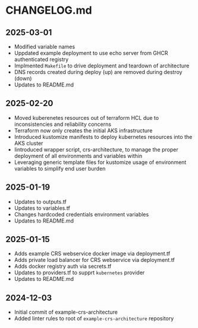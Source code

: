 # CHANGELOG.md

## 2025-03-01

- Modified variable names
- Uppdated example deployment to use echo server from GHCR authenticated registry
- Implmented `Makefile` to drive deployment and teardown of architecture
- DNS records created during deploy (up) are removed during destroy (down)
- Updates to README.md

## 2025-02-20

- Moved kuberenetes resources out of terraform HCL due to inconsistencies and reliability concerns
- Terraform now only creates the initial AKS infrastructure
- Introduced kustomize manifests to deploy kubernetes resources into the AKS cluster
- Iintroduced wrapper script, crs-architecture, to manage the proper deployment of all environments and variables within
- Leveraging generic template files for kustomize usage of environment variables to simplify end user burden

## 2025-01-19

- Updates to outputs.tf
- Updates to variables.tf
- Changes hardcoded credentials environment variables
- Updates to README.md

## 2025-01-15

- Adds example CRS webservice docker image via deployment.tf
- Adds private load balancer for CRS webservice via deployment.tf
- Adds docker registry auth via secrets.tf
- Updates to providers.tf to supprt `kubernetes` provider
- Updates to README.md

## 2024-12-03

- Initial commit of example-crs-architecture
- Added linter rules to root of `example-crs-architecture` repository
